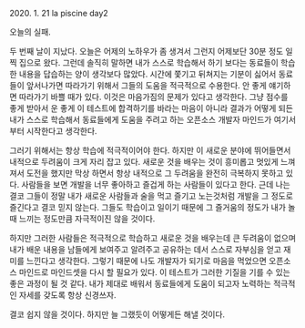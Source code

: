 2020\. 1. 21 la piscine day2

오늘의 실패.

두 번째 날이 지났다. 오늘은 어제의 노하우가 좀 생겨서 그런지 어제보단 30분 정도 일찍 집으로 왔다.
그런데 솔직히 말하면 내가 스스로 학습해서 하기 보다는 동료들이 학습한 내용을 답습하는 양이 생각보다 많았다.
시간에 쫓기고 뒤쳐지는 기분이 싫어서 동료들이 앞서나가면 따라가기 위해서 그들의 도움을 적극적으로 수용한다.
안 좋게 얘기하면 따라가기 바쁠 때가 있다. 이것은 마음가짐의 문제가 있다고 생각한다. 그냥 점수를 좋게 받아서
운 좋게 이 테스트에 합격하기를 바라는 마음이 아니라 결과가 어떻게 되든 내가 스스로 학습해서 동료들에게
도움을 주려고 하는 오픈소스 개발자 마인드가 여기서부터 시작한다고 생각한다.

그러기 위해서는 항상 학습에 적극적이어야 한다. 하지만 이 새로운 분야에 뛰어들면서 내적으로 두려움이 크게 자리
잡고 있다. 새로운 것을 배우는 것이 흥미롭고 멋있게 느껴져서 도전을 했지만 막상 하면서 항상 내적으로
그 두려움을 완전히 극복하지 못하고 있다. 사람들을 보면 개발을 너무 좋아하고 즐겁게 하는 사람들이 있다고 한다.
근데 나는 결코 그들이 정말 내가 새로운 사람들과 술을 먹고 즐기고 노는것처럼 개발을 그 정도로 즐긴다고
결코 믿지 않는다. 그들도 학습이고 일이기 때문에 그 즐거움의 정도가 내가 놀 때 느끼는 정도만큼 자극적이진 않을 것이다.

하지만 그러한 사람들은 적극적으로 학습하고 새로운 것을 배우는데 큰 두려움이 없으며 내가 배운 내용을 남들에게
보여주고 알려주고 공유하는 데서 스스로 자부심을 얻고 재미를 느낀다고 생각한다. 그렇기 때문에 나도 개발자가
되기로 마음을 먹었으면 오픈소스 마인드로 마인드셋을 다시 할 필요가 있다. 이 테스트가 그러한 기질을 기를 수 있는
좋은 과정이 될 것 같다. 내가 제대로 배워서 동료들에게 도움이 되고자 노력하는 적극적인 자세를 갖도록 항상 신경쓰자.

결코 쉽지 않을 것이다. 하지만 늘 그랬듯이 어떻게든 해낼 것이다. 
